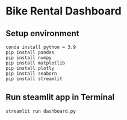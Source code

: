 # Bike Rental Dashboard 

## Setup environment
```
conda install python = 3.9
pip install pandas
pip install numpy
pip install matplotlib
pip install plotly
pip install seaborn
pip install streamlit
```

## Run steamlit app in Terminal
```
streamlit run dashboard.py
```

